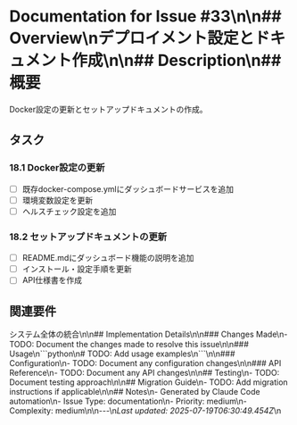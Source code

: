 # Documentation for Issue #33\n\n## Overview\nデプロイメント設定とドキュメント作成\n\n## Description\n## 概要
Docker設定の更新とセットアップドキュメントの作成。

## タスク
### 18.1 Docker設定の更新
- [ ] 既存docker-compose.ymlにダッシュボードサービスを追加
- [ ] 環境変数設定を更新
- [ ] ヘルスチェック設定を追加

### 18.2 セットアップドキュメントの更新
- [ ] README.mdにダッシュボード機能の説明を追加
- [ ] インストール・設定手順を更新
- [ ] API仕様書を作成

## 関連要件
システム全体の統合\n\n## Implementation Details\n\n### Changes Made\n- TODO: Document the changes made to resolve this issue\n\n### Usage\n\`\`\`python\n# TODO: Add usage examples\n\`\`\`\n\n### Configuration\n- TODO: Document any configuration changes\n\n### API Reference\n- TODO: Document any API changes\n\n## Testing\n- TODO: Document testing approach\n\n## Migration Guide\n- TODO: Add migration instructions if applicable\n\n## Notes\n- Generated by Claude Code automation\n- Issue Type: documentation\n- Priority: medium\n- Complexity: medium\n\n---\n*Last updated: 2025-07-19T06:30:49.454Z*\n